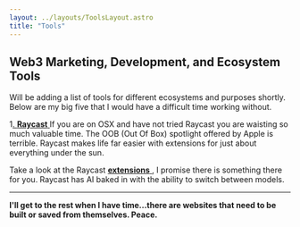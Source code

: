 ```yaml
---
layout: ../layouts/ToolsLayout.astro
title: "Tools"
---
```


## Web3 Marketing, Development, and Ecosystem Tools

Will be adding a list of tools for different ecosystems and purposes shortly. Below are my big five that I would have a difficult time working without.

1[. **Raycast** ](https://www.raycast.com/) If you are on OSX and have not tried Raycast you are waisting so much valuable time. The OOB (Out Of Box) spotlight offered by Apple is terrible. Raycast makes life far easier with extensions for just about everything under the sun.

Take a look at the Raycast [**extensions** ](https://www.raycast.com/store), I promise there is something there for you. Raycast has AI baked in with the ability to switch between models.

---

**I'll get to the rest when I have time...there are websites that need to be built or saved from themselves. Peace.**
